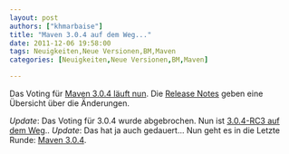 ```yaml
---
layout: post
authors: ["khmarbaise"]
title: "Maven 3.0.4 auf dem Weg..."
date: 2011-12-06 19:58:00
tags: Neuigkeiten,Neue Versionen,BM,Maven
categories: [Neuigkeiten,Neue Versionen,BM,Maven]

---
```

Das Voting für [Maven 3.0.4 läuft nun](https://maven.40175.n5.nabble.com/VOTE-Apache-Maven-3-0-4-tp5022300p5022300.html). 
Die [Release Notes](http://jira.codehaus.org/secure/ReleaseNote.jspa?projectId=10500&version=17215) geben eine 
Übersicht über die Änderungen.

*Update*: Das Voting für 3.0.4 wurde abgebrochen. Nun ist [3.0.4-RC3 auf dem Weg](https://maven.40175.n5.nabble.com/CALL-FOR-TEST-Apache-Maven-3-0-4-RC3-staged-td5048998.html)..
*Update*: Das hat ja auch gedauert... Nun geht es in die Letzte Runde: [Maven 3.0.4](https://maven.40175.n5.nabble.com/VOTE-Apache-Maven-3-0-4-td5151173.html).
